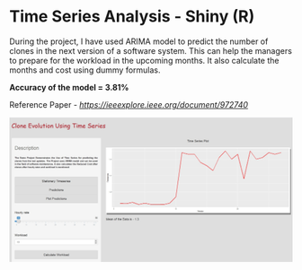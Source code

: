 # Time Series Analysis - Shiny (R)

During the project, I have used ARIMA model to predict the number of clones in the next version of a software system. This can help the managers to prepare for the workload in the upcoming months. It also calculate the months and cost using dummy formulas. 

**Accuracy of the model = 3.81%**

Reference Paper - *https://ieeexplore.ieee.org/document/972740*

![alt_text](https://github.com/TDeepanshPandey/Time_Series_Analysis_Shiny/blob/master/Output.jpg)
